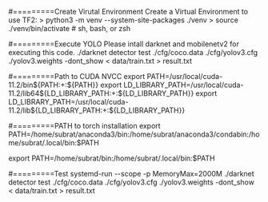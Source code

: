 #=========Create Virutal Environment
Create a Virtual Environment to use TF2:
	> python3 -m venv --system-site-packages ./venv
	> source ./venv/bin/activate  # sh, bash, or zsh

#=========Execute YOLO
Please intall darknet and mobilenetv2 for executing this code.
./darknet detector test ./cfg/coco.data ./cfg/yolov3.cfg ./yolov3.weights -dont_show < data/train.txt > result.txt


#=========Path to CUDA NVCC
export PATH=/usr/local/cuda-11.2/bin${PATH:+:${PATH}}
export LD_LIBRARY_PATH=/usr/local/cuda-11.2/lib64${LD_LIBRARY_PATH:+:${LD_LIBRARY_PATH}}
export LD_LIBRARY_PATH=/usr/local/cuda-11.2/lib${LD_LIBRARY_PATH:+:${LD_LIBRARY_PATH}}


#=========PATH to torch installation
export PATH=/home/subrat/anaconda3/bin:/home/subrat/anaconda3/condabin:/home/subrat/.local/bin:$PATH

export PATH=/home/subrat/bin:/home/subrat/.local/bin:$PATH

#=========Test
systemd-run --scope -p MemoryMax=2000M ./darknet detector test ./cfg/coco.data ./cfg/yolov3.cfg ./yolov3.weights -dont_show < data/train.txt > result.txt


